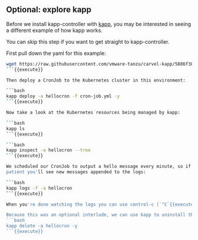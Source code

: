 ## Optional: explore kapp

Before we install kapp-controller with [kapp](https://carvel.dev/kapp/), you may be interested in seeing
a different example of how kapp works.

You can skip this step if you want to get straight to kapp-controller.

First pull down the yaml for this example:

```bash
wget https://raw.githubusercontent.com/vmware-tanzu/carvel-kapp/5886f388900ce66e4318220025ca77d16bfaa488/examples/jobs/cron-job.yml
```{{execute}}

Then deploy a CronJob to the Kubernetes cluster in this environment:

```bash
kapp deploy -a hellocron -f cron-job.yml -y
```{{execute}}

Now take a look at the Kubernetes resources being managed by kapp:

```bash
kapp ls
```{{execute}}

```bash
kapp inspect -a hellocron --tree
```{{execute}}

We scheduled our CronJob to output a hello message every minute, so if you're
patient you'll see new messages appended to the logs:

```bash
kapp logs -f -a hellocron
```{{execute}}

When you're done watching the logs you can use control-c (`^C`{{execute ctrl-seq}}) to quit.

Because this was an optional interlude, we can use kapp to uninstall the CronJob before proceeding:
```bash
kapp delete -a hellocron -y
```{{execute}}
